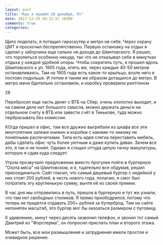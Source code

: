 ```yaml
---
layout: post
title: "Как я провёл 29 декабря, Пт"
date: 2017-12-29 20:12:57 +0300
comments: true
categories: 
---
```


Щито поделать, я потащил гироскутер к метро на себе. Через охрану ЦМТ я проскочил беспрепятственно. Первую остановку на отдых я сделал у заборчика еще сильно не доходя до Шмитовского. Я решил, что торопиться особенно некуда, так что не отказывал себе в минутках отдыха у каждой удобной опоры. Чтобы сократить путь, я прошел вдоль Шмитовского к ул. 1905 года, опять же, через каждые 40-50 метров останавливаясь. Там на 1905 года есть какое-то крыльцо, возле него я постоял подольше. И потом я таким же образом дотащился до метро. В метро меня бдительно остановили, и коробку проверили рентгеном 

28

Перебросил еще часть денег с ВТБ на Сбер, очень хлопотно выходит, и на самом деле нет большого смысла, можно держать деньги на отдельном счету в ВТБ или завести счёт в Тинькове, туда можно пербрасывать без комиссии.

КОгда пришел в офис, там все дружно выгребали из шкафа все эти многолетние залежи книжек и коробки с какими-то никому не понятными распечатками. Типа есть идея слегка переставить мебель, дабы сделать офис чуть более уютным и даже купить диван. Зачем все это, я так и не понял. Однако я стащил оттуда целую пачку макулатуры, которую я сдам куда следует.

Утром прозвучало предложение вместо прогулки пойти в бургерную "Охота мяса" на Шмитовском, и я, тщательно все обдумав, решил присоединиться. Сайт гласил, что самый дешевый бургер с индейкой у них стоит 200 рублей, в честь нового года, полагаю, я смог был потратить эту кругленькую сумму, вычтя её из своей премии.

В час дня мы отправились в путь, пришли в бургерную и тут же узнали, что там нет свободных столиков. Я прямо приободрился, потому что теперь не придется отдавать 200+ рублей за бутерброд. Там на сайте непонятен масштаб, это бургер мог бы оказаться размером с пуговицу.

К удивлению, минут через десять зазвонил телефон, и звонил тот самый Дмитрий из "Форстерма", он попросил прислать план и второго этажа.

Может быть, все мои размышления и затруднения имели простое и очевидное решение.